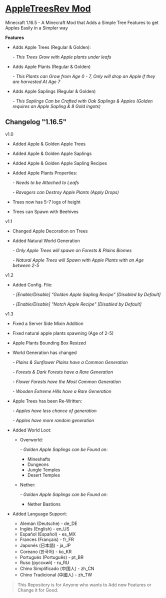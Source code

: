 # [AppleTreesRev Mod](https://www.curseforge.com/minecraft/mc-mods/apple-trees-revived)
Minecraft 1.16.5 - A Minecraft Mod that Adds a Simple Tree Features to get Apples Easily  in a Simpler way


**Features**

- Adds Apple Trees (Regular & Golden):
 
     *- This Trees Grow with Apple plants under leafs* 
 - Adds Apple Plants (Regular & Golden)
 
      *- This Plants can Grow from Age 0 - 7, Only will drop an Apple if they are harvested At Age 7*
 - Adds Apple Saplings (Regular & Golden)
 
      *- This Saplings Can be Crafted with Oak Saplings & Apples (Golden requires an Apple Sapling & 8 Gold ingots)*

**Changelog  "1.16.5"**
---------
v1.0
- Added Apple & Golden Apple Trees
- Added Apple & Golden Apple Saplings
- Added Apple & Golden Apple Sapling Recipes
- Added Apple Plants Properties:

    *- Needs to be Attached to Leafs*
    
    *- Ravagers can Destroy Apple Plants (Apply Drops)*
- Trees now has 5-7 logs of height
- Trees can Spawn with Beehives

v1.1
- Changed Apple Decoration on Trees
- Added Natural World Generation

    *- Only Apple Trees will spawn on Forests & Plains Biomes*

    *- Natural Apple Trees will Spawn with Apple Plants with an Age between 2-5*
    
v1.2
- Added Config. File:

     *- [Enable/Disable] "Golden Apple Sapling Recipe" [Disabled by Default]*
     
     *- [Enable/Disable] "Notch Apple Recipe" [Disabled by Default]*

v1.3
- Fixed a Server Side Mixin Addition
- Fixed natural apple plants spawning (Age of 2-5)
- Apple Plants Bounding Box Resized
- World Generation has changed

     *- Plains & Sunflower Plains have a Common Generation*
     
     *- Forests & Dark Forests have a Rare Generation*
     
     *- Flower Forests have the Most Common Generation*
     
     *- Wooden Extreme Hills have a Rare Generation*
     
- Apple Trees has been Re-Written:

     *- Apples have less chance of generation*
     
     *- Apples have more random generation*
     
- Added World Loot:

  - Overworld:
  
      *- Golden Apple Saplings can be Found on:*
      
       - Mineshafts
       - Dungeons
       - Jungle Temples
       - Desert Temples
    
  - Nether:
  
      *- Golden Apple Saplings can be Found on:*
      - Nether Bastions

- Added Language Support:
     - Alemán (Deutsche) - de_DE
     - Inglés (English) - en_US
     - Español (Español) - es_MX
     - Frances (Français) - fr_FR
     - Japonés (日本語) - ja_JP
     - Coreano (한국어) - ko_KR
     - Portugués (Português) - pt_BR
     - Ruso (русский) - ru_RU
     - Chino Simplificado (中国人) - zh_CN
     - Chino Tradicional (中國人) - zh_TW

> This Repository is for Anyone who wants to Add new Features or Change it for Good.
